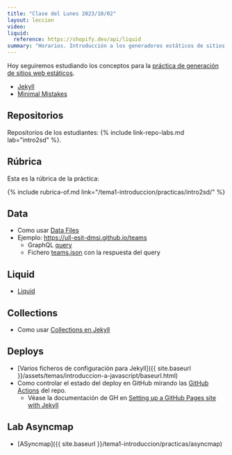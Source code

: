 ```yaml
---
title: "Clase del Lunes 2023/10/02"
layout: leccion
video: 
liquid:
  reference: https://shopify.dev/api/liquid
summary: "Horarios. Introducción a los generadores estáticos de sitios web: deployment, data, liquid, layouts, collections"
---
```



Hoy seguiremos estudiando los conceptos para la [práctica de generación de sitios web estáticos]({{site.baseurl}}/tema1-introduccion/practicas/intro2sd/).

- [Jekyll](https://jekyllrb.com/docs/)
- [Minimal Mistakes](https://mmistakes.github.io/minimal-mistakes/docs/quick-start-guide/)

## Repositorios

Repositorios de los estudiantes: {% include link-repo-labs.md lab="intro2sd" %}. 

## Rúbrica

Esta es la rúbrica de la práctica:

{% include rubrica-of.md link="/tema1-introduccion/practicas/intro2sd/" %}

## Data 

* Como usar [Data Files](https://jekyllrb.com/docs/datafiles/) 
* Ejemplo: <https://ull-esit-dmsi.github.io/teams>
  * GraphQL [query](https://ull-mii-sytws.github.io/temas/web/graphql-query-to-github-for-teams.html)
  * Fichero [teams.json](https://github.com/ULL-ESIT-DMSI/ull-esit-dmsi.github.io-source/blob/master/_data/teams.json) con la respuesta del query

## Liquid 

* [Liquid](page.liquid.reference)

## Collections

* Como usar [Collections en Jekyll](https://jekyllrb.com/docs/collections/)

## Deploys

* [Varios ficheros de configuración para Jekyll]({{ site.baseurl }}/assets/temas/introduccion-a-javascript/baseurl.html)
* Como controlar el estado del deploy en GitHub mirando las [GitHub Actions](/tema1-introduccion/github-actions) del repo. 
  * Véase la documentación de GH en [Setting up a GitHub Pages site with Jekyll](https://docs.github.com/en/github-ae@latest/pages/setting-up-a-github-pages-site-with-jekyll)

## Lab Asyncmap

* [ASyncmap]({{ site.baseurl }}/tema1-introduccion/practicas/asyncmap)


<!--

## Video 

No se grabó correctamente la clase. Vídeo vacío.

* <a href="{{page.video}}">Clase del Miércoles 2023/09/27</a>

{ % include video provider="google-drive" id="1yYMTTyxFOECHSU8PrhhmSnpPgXRTBtOk" % }

-->
